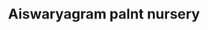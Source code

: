 ---
title: "Aiswaryagram palnt nursery"
url: /parappuram/aiswaryagram-palnt-nursery/
shop: Garten-Center
---